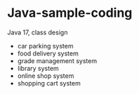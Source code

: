 # Java-sample-coding
Java 17, class design
- car parking system
- food delivery system
- grade management system
- library system
- online shop system
- shopping cart system
